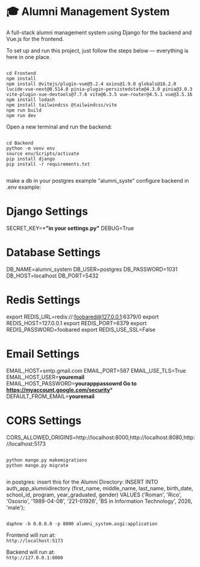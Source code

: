 # 🎓 Alumni Management System

A full-stack alumni management system using Django for the backend and Vue.js for the frontend.

To set up and run this project, just follow the steps below — everything is here in one place.

```

cd Frontend
npm install
npm install @vitejs/plugin-vue@5.2.4 axios@1.9.0 globals@16.2.0 lucide-vue-next@0.514.0 pinia-plugin-persistedstate@4.3.0 pinia@3.0.3 vite-plugin-vue-devtools@7.7.6 vite@6.3.5 vue-router@4.5.1 vue@3.5.16
npm install lodash
npm install tailwindcss @tailwindcss/vite
npm run build
npm run dev

```

Open a new terminal and run the backend:

```

cd Backend
python -m venv env
source env/Scripts/activate
pip install django
pip install -r requirements.txt


```
make a db in your postgres example "alumni_syste"
configure backend in .env
example: 
# Django Settings
SECRET_KEY=***"in your settings.py"**
DEBUG=True

# Database Settings
DB_NAME=alumni_system
DB_USER=postgres
DB_PASSWORD=1031
DB_HOST=localhost
DB_PORT=5432

# Redis Settings
export REDIS_URL=redis://:foobared@127.0.0.1:6379/0
export REDIS_HOST=127.0.0.1
export REDIS_PORT=6379
export REDIS_PASSWORD=foobared
export REDIS_USE_SSL=False

# Email Settings
EMAIL_HOST=smtp.gmail.com
EMAIL_PORT=587
EMAIL_USE_TLS=True
EMAIL_HOST_USER=**youremail**
EMAIL_HOST_PASSWORD=**yourapppassowrd Go to https://myaccount.google.com/security***
DEFAULT_FROM_EMAIL=**youremail**

# CORS Settings
CORS_ALLOWED_ORIGINS=http://localhost:8000,http://localhost:8080,http://localhost:5173


```

python mange.py makemigrations
python mange.py migrate


```

in postgres:
insert this for the Alumni Directory:
INSERT INTO auth_app_alumnidirectory 
(first_name, middle_name, last_name, birth_date, school_id, program, year_graduated, gender)
VALUES 
('Roman', 'Rico', 'Ososrio', '1989-04-08', '221-01926', 'BS in Information Technology', 2026, 'male');


```

daphne -b 0.0.0.0 -p 8000 alumni_system.asgi:application

```



Frontend will run at:  
`http://localhost:5173`

Backend will run at:  
`http://127.0.0.1:8000`







